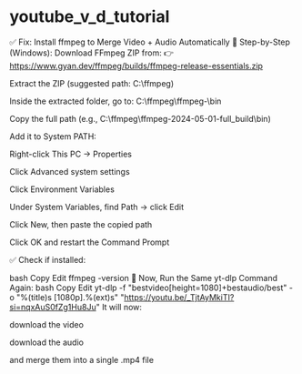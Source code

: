 # youtube_v_d_tutorial

✅ Fix: Install ffmpeg to Merge Video + Audio Automatically
🔧 Step-by-Step (Windows):
Download FFmpeg ZIP from:
👉 https://www.gyan.dev/ffmpeg/builds/ffmpeg-release-essentials.zip

Extract the ZIP (suggested path: C:\ffmpeg)

Inside the extracted folder, go to:
C:\ffmpeg\ffmpeg-<version>\bin

Copy the full path (e.g., C:\ffmpeg\ffmpeg-2024-05-01-full_build\bin)

Add it to System PATH:

Right-click This PC → Properties

Click Advanced system settings

Click Environment Variables

Under System Variables, find Path → click Edit

Click New, then paste the copied path

Click OK and restart the Command Prompt

✅ Check if installed:

bash
Copy
Edit
ffmpeg -version
🎉 Now, Run the Same yt-dlp Command Again:
bash
Copy
Edit
yt-dlp -f "bestvideo[height=1080]+bestaudio/best" -o "%(title)s [1080p].%(ext)s" "https://youtu.be/_TjtAyMkiTI?si=nqxAuS0fZg1Hu8Ju"
It will now:

download the video

download the audio

and merge them into a single .mp4 file

